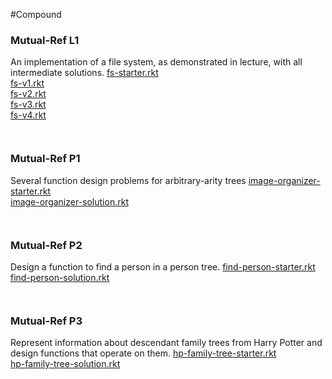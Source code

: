 #Compound



### Mutual-Ref L1
An implementation of a file system, as demonstrated in lecture, with all intermediate solutions.
[fs-starter.rkt](https://s3.amazonaws.com/edx-course-spdx-kiczales/HTC/fs-starter.rkt "fs-starter.rkt")  
[fs-v1.rkt](https://s3.amazonaws.com/edx-course-spdx-kiczales/HTC/fs-v1.rkt "fs-v1.rkt")  
[fs-v2.rkt](https://s3.amazonaws.com/edx-course-spdx-kiczales/HTC/fs-v2.rkt "fs-v2.rkt")  
[fs-v3.rkt](https://s3.amazonaws.com/edx-course-spdx-kiczales/HTC/fs-v3.rkt "fs-v3.rkt")  
[fs-v4.rkt](https://s3.amazonaws.com/edx-course-spdx-kiczales/HTC/fs-v4.rkt "fs-v4.rkt")
```LISP


```


### Mutual-Ref P1
Several function design problems for arbitrary-arity trees
[image-organizer-starter.rkt](https://s3.amazonaws.com/edx-course-spdx-kiczales/HTC/image-organizer-starter.rkt "image-organizer-starter.rkt")  
[image-organizer-solution.rkt](https://s3.amazonaws.com/edx-course-spdx-kiczales/HTC/image-organizer-solution.rkt "image-organizer-solution.rkt")
```LISP


```
### Mutual-Ref P2
Design a function to find a person in a person tree.
[find-person-starter.rkt](https://s3.amazonaws.com/edx-course-spdx-kiczales/HTC/find-person-starter.rkt "find-person-starter.rkt")  
[find-person-solution.rkt](https://s3.amazonaws.com/edx-course-spdx-kiczales/HTC/find-person-solution.rkt "find-person-solution.rkt")
```LISP


```
### Mutual-Ref P3
Represent information about descendant family trees from Harry Potter and design functions that operate on them.
[hp-family-tree-starter.rkt](https://s3.amazonaws.com/edx-course-spdx-kiczales/HTC/hp-family-tree-starter.rkt "hp-family-tree-starter.rkt")  
[hp-family-tree-solution.rkt](https://s3.amazonaws.com/edx-course-spdx-kiczales/HTC/hp-family-tree-solution.rkt "hp-family-tree-solution.rkt")
```LISP


```
